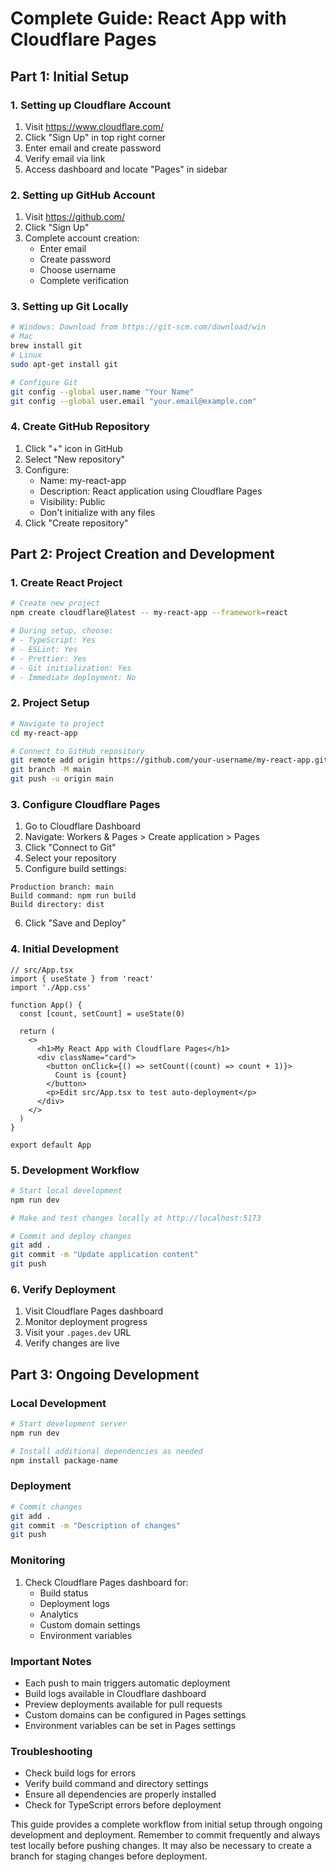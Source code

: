 # Complete Guide: React App with Cloudflare Pages

## Part 1: Initial Setup

### 1. Setting up Cloudflare Account
1. Visit https://www.cloudflare.com/
2. Click "Sign Up" in top right corner
3. Enter email and create password
4. Verify email via link
5. Access dashboard and locate "Pages" in sidebar

### 2. Setting up GitHub Account
1. Visit https://github.com/
2. Click "Sign Up"
3. Complete account creation:
   - Enter email
   - Create password
   - Choose username
   - Complete verification

### 3. Setting up Git Locally
```bash
# Windows: Download from https://git-scm.com/download/win
# Mac
brew install git
# Linux
sudo apt-get install git

# Configure Git
git config --global user.name "Your Name"
git config --global user.email "your.email@example.com"
```

### 4. Create GitHub Repository
1. Click "+" icon in GitHub
2. Select "New repository"
3. Configure:
   - Name: my-react-app
   - Description: React application using Cloudflare Pages
   - Visibility: Public
   - Don't initialize with any files
4. Click "Create repository"

## Part 2: Project Creation and Development

### 1. Create React Project
```bash
# Create new project
npm create cloudflare@latest -- my-react-app --framework=react

# During setup, choose:
# - TypeScript: Yes
# - ESLint: Yes
# - Prettier: Yes
# - Git initialization: Yes
# - Immediate deployment: No
```

### 2. Project Setup
```bash
# Navigate to project
cd my-react-app

# Connect to GitHub repository
git remote add origin https://github.com/your-username/my-react-app.git
git branch -M main
git push -u origin main
```

### 3. Configure Cloudflare Pages
1. Go to Cloudflare Dashboard
2. Navigate: Workers & Pages > Create application > Pages
3. Click "Connect to Git"
4. Select your repository
5. Configure build settings:
```
Production branch: main
Build command: npm run build
Build directory: dist
```
6. Click "Save and Deploy"

### 4. Initial Development
```tsx
// src/App.tsx
import { useState } from 'react'
import './App.css'

function App() {
  const [count, setCount] = useState(0)

  return (
    <>
      <h1>My React App with Cloudflare Pages</h1>
      <div className="card">
        <button onClick={() => setCount((count) => count + 1)}>
          Count is {count}
        </button>
        <p>Edit src/App.tsx to test auto-deployment</p>
      </div>
    </>
  )
}

export default App
```

### 5. Development Workflow
```bash
# Start local development
npm run dev

# Make and test changes locally at http://localhost:5173

# Commit and deploy changes
git add .
git commit -m "Update application content"
git push
```

### 6. Verify Deployment
1. Visit Cloudflare Pages dashboard
2. Monitor deployment progress
3. Visit your `.pages.dev` URL
4. Verify changes are live

## Part 3: Ongoing Development

### Local Development
```bash
# Start development server
npm run dev

# Install additional dependencies as needed
npm install package-name
```

### Deployment
```bash
# Commit changes
git add .
git commit -m "Description of changes"
git push
```

### Monitoring
1. Check Cloudflare Pages dashboard for:
   - Build status
   - Deployment logs
   - Analytics
   - Custom domain settings
   - Environment variables

### Important Notes
- Each push to main triggers automatic deployment
- Build logs available in Cloudflare dashboard
- Preview deployments available for pull requests
- Custom domains can be configured in Pages settings
- Environment variables can be set in Pages settings

### Troubleshooting
- Check build logs for errors
- Verify build command and directory settings
- Ensure all dependencies are properly installed
- Check for TypeScript errors before deployment

This guide provides a complete workflow from initial setup through ongoing development and deployment. Remember to commit frequently and always test locally before pushing changes. It may also be necessary to create a branch for staging changes before deployment.
